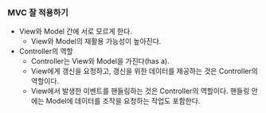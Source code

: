 ### MVC 잘 적용하기
- View와 Model 간에 서로 모르게 한다.
	- View와 Model의 재활용 가능성이 높아진다.
- Controller의 역할
	- Controller는 View와 Model을 가진다(has a).
	- View에게 갱신을 요청하고, 갱신을 위한 데이터를 제공하는 것은 Controller의 역할이다.
	- View에서 발생한 이벤트를 핸들링하는 것은 Controller의 역할이다. 핸들링 안에는 Model에 데이터를 조작을 요청하는 작업도 포함한다.

